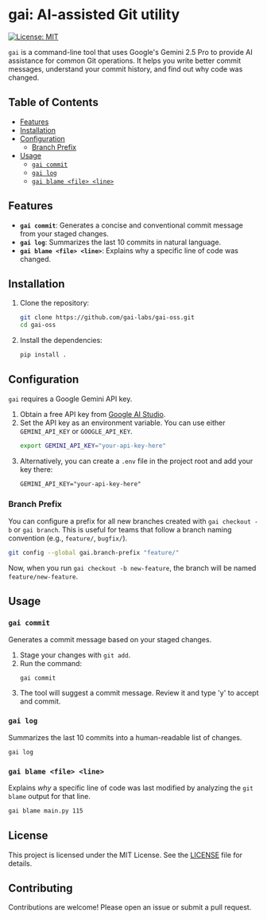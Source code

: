 # gai: AI-assisted Git utility

[![License: MIT](https://img.shields.io/badge/License-MIT-yellow.svg)](https://opensource.org/licenses/MIT)

`gai` is a command-line tool that uses Google's Gemini 2.5 Pro to provide AI assistance for common Git operations. It helps you write better commit messages, understand your commit history, and find out why code was changed.

## Table of Contents

- [Features](#features)
- [Installation](#installation)
- [Configuration](#configuration)
  - [Branch Prefix](#branch-prefix)
- [Usage](#usage)
  - [`gai commit`](#gai-commit)
  - [`gai log`](#gai-log)
  - [`gai blame <file> <line>`](#gai-blame-file-line)

## Features

- **`gai commit`**: Generates a concise and conventional commit message from your staged changes.
- **`gai log`**: Summarizes the last 10 commits in natural language.
- **`gai blame <file> <line>`**: Explains why a specific line of code was changed.

## Installation

1.  Clone the repository:
    ```bash
    git clone https://github.com/gai-labs/gai-oss.git
    cd gai-oss
    ```

2.  Install the dependencies:
    ```bash
    pip install .
    ```

## Configuration

`gai` requires a Google Gemini API key.

1.  Obtain a free API key from [Google AI Studio](https://aistudio.google.com/app/apikey).
2.  Set the API key as an environment variable. You can use either `GEMINI_API_KEY` or `GOOGLE_API_KEY`.
    ```bash
    export GEMINI_API_KEY="your-api-key-here"
    ```
3.  Alternatively, you can create a `.env` file in the project root and add your key there:
    ```
    GEMINI_API_KEY="your-api-key-here"
    ```

### Branch Prefix

You can configure a prefix for all new branches created with `gai checkout -b` or `gai branch`. This is useful for teams that follow a branch naming convention (e.g., `feature/`, `bugfix/`).

```bash
git config --global gai.branch-prefix "feature/"
```

Now, when you run `gai checkout -b new-feature`, the branch will be named `feature/new-feature`.


## Usage

### `gai commit`

Generates a commit message based on your staged changes.

1.  Stage your changes with `git add`.
2.  Run the command:
    ```bash
    gai commit
    ```
3.  The tool will suggest a commit message. Review it and type 'y' to accept and commit.

### `gai log`

Summarizes the last 10 commits into a human-readable list of changes.

```bash
gai log
```

### `gai blame <file> <line>`

Explains *why* a specific line of code was last modified by analyzing the `git blame` output for that line.

```bash
gai blame main.py 115
```

## License

This project is licensed under the MIT License. See the [LICENSE](LICENSE) file for details.

## Contributing

Contributions are welcome! Please open an issue or submit a pull request.

